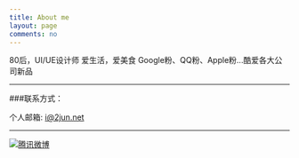 ```yaml
---
title: About me
layout: page
comments: no
---
```


80后，UI/UE设计师
爱生活，爱美食
Google粉、QQ粉、Apple粉...酷爱各大公司新品

----

###联系方式：        

个人邮箱: [i@2jun.net](mailto:i@2jun.net)     

----


[![腾讯微博](http://v.t.qq.com/sign/chenjun/d7fd27eba46cb04c24356e42e7ed07b02cfbbf6d/1.jpg)](http://t.qq.com/chenjun)